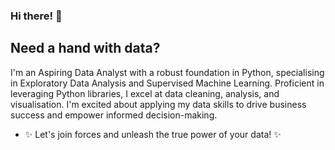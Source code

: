 ### Hi there! 👋
## Need a hand with data?
I'm an Aspiring Data Analyst with a robust foundation in Python, specialising in Exploratory Data Analysis and Supervised Machine Learning. Proficient in leveraging Python libraries, I excel at data cleaning, analysis, and visualisation. I'm excited about applying my data skills to drive business success and empower informed decision-making.
- ✨ Let's join forces and unleash the true power of your data! ✨







<!--
**moniquebap/moniquebap** is a ✨ _special_ ✨ repository because its `README.md` (this file) appears on your GitHub profile.

Here are some ideas to get you started:

- 🔭 I’m currently working on ...
- 🌱 I’m currently learning ...
- 👯 I’m looking to collaborate on ...
- 🤔 I’m looking for help with ...
- 💬 Ask me about ...
- 📫 How to reach me: ...
- 😄 Pronouns: ...
- ⚡ Fun fact: ...
-->
